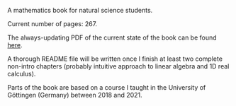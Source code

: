 A mathematics book for natural science students.

Current number of pages: 267.

The always-updating PDF of the current state of the book can be found [here](https://github.com/pelegs/maths_book/blob/main/bookmain.pdf).

A thorough README file will be written once I finish at least two complete non-intro chapters (probably intuitive approach to linear algebra and 1D real calculus).

Parts of the book are based on a course I taught in the University of Göttingen (Germany) between 2018 and 2021.
